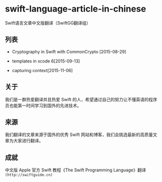 # swift-language-article-in-chinese
Swift语言文章中文版翻译（SwiftGG翻译组）

## 列表

* Cryptography in Swift with CommonCrypto [2015-08-29]

* templates in xcode 6[2015-09-13]

* capturing context[2015-11-06]

## 关于

我们是一群热爱翻译并且热爱 Swift 的人，希望通过自己的努力让不懂英语的程序员也能第一时间学习到国外的先进技术。

## 来源

我们翻译的文章来源于国外的优秀 Swift 网站和博客，我们会挑选最新的高质量文章为大家进行翻译。

## 成就

 中文版 Apple 官方 Swift 教程《The Swift Programming Language》翻译
`(http://swiftguide.cn)`
